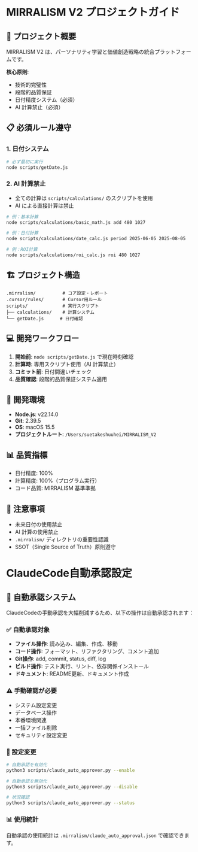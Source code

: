 # MIRRALISM V2 プロジェクトガイド

## 🎯 プロジェクト概要

MIRRALISM V2 は、パーソナリティ学習と価値創造戦略の統合プラットフォームです。

**核心原則**:

- 技術的完璧性
- 段階的品質保証
- 日付精度システム（必須）
- AI 計算禁止（必須）

## 📋 必須ルール遵守

### 1. 日付システム

```bash
# 必ず最初に実行
node scripts/getDate.js
```

### 2. AI 計算禁止

- 全ての計算は `scripts/calculations/` のスクリプトを使用
- AI による直接計算は禁止

```bash
# 例：基本計算
node scripts/calculations/basic_math.js add 480 1027

# 例：日付計算
node scripts/calculations/date_calc.js period 2025-06-05 2025-08-05

# 例：ROI計算
node scripts/calculations/roi_calc.js roi 480 1027
```

## 🏗️ プロジェクト構造

```
.mirralism/          # コア設定・レポート
.cursor/rules/       # Cursor用ルール
scripts/             # 実行スクリプト
├── calculations/    # 計算システム
└── getDate.js      # 日付確認
```

## 💻 開発ワークフロー

1. **開始前**: `node scripts/getDate.js` で現在時刻確認
2. **計算時**: 専用スクリプト使用（AI 計算禁止）
3. **コミット前**: 日付間違いチェック
4. **品質確認**: 段階的品質保証システム適用

## 🔧 開発環境

- **Node.js**: v22.14.0
- **Git**: 2.39.5
- **OS**: macOS 15.5
- **プロジェクトルート**: `/Users/suetakeshuuhei/MIRRALISM_V2`

## 📊 品質指標

- 日付精度: 100%
- 計算精度: 100%（プログラム実行）
- コード品質: MIRRALISM 基準準拠

## 🚨 注意事項

- 未来日付の使用禁止
- AI 計算の使用禁止
- `.mirralism/` ディレクトリの重要性認識
- SSOT（Single Source of Truth）原則遵守

# ClaudeCode自動承認設定

## 🤖 自動承認システム

ClaudeCodeの手動承認を大幅削減するため、以下の操作は自動承認されます：

### ✅ 自動承認対象
- **ファイル操作**: 読み込み、編集、作成、移動
- **コード操作**: フォーマット、リファクタリング、コメント追加
- **Git操作**: add, commit, status, diff, log
- **ビルド操作**: テスト実行、リント、依存関係インストール
- **ドキュメント**: README更新、ドキュメント作成

### ⚠️ 手動確認が必要
- システム設定変更
- データベース操作
- 本番環境関連
- 一括ファイル削除
- セキュリティ設定変更

### 🔧 設定変更
```bash
# 自動承認を有効化
python3 scripts/claude_auto_approver.py --enable

# 自動承認を無効化  
python3 scripts/claude_auto_approver.py --disable

# 状況確認
python3 scripts/claude_auto_approver.py --status
```

### 📊 使用統計
自動承認の使用統計は `.mirralism/claude_auto_approval.json` で確認できます。

